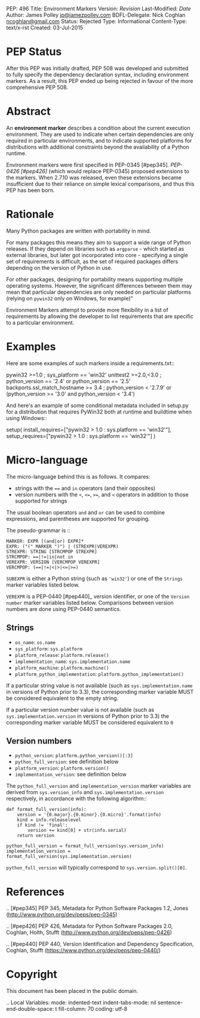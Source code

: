 PEP: 496 Title: Environment Markers Version: $Revision$ Last-Modified:
$Date$ Author: James Polley <jp@jamezpolley.com> BDFL-Delegate: Nick
Coghlan <ncoghlan@gmail.com> Status: Rejected Type: Informational
Content-Type: text/x-rst Created: 03-Jul-2015

PEP Status
==========

After this PEP was initially drafted, PEP 508 was developed and
submitted to fully specify the dependency declaration syntax, including
environment markers. As a result, this PEP ended up being rejected in
favour of the more comprehensive PEP 508.

Abstract
========

An **environment marker** describes a condition about the current
execution environment. They are used to indicate when certain
dependencies are only required in particular environments, and to
indicate supported platforms for distributions with additional
constraints beyond the availability of a Python runtime.

Environment markers were first specified in PEP-0345 \[\#pep345\]*.
PEP-0426 \[\#pep426\]* (which would replace PEP-0345) proposed
extensions to the markers. When 2.7.10 was released, even these
extensions became insufficient due to their reliance on simple lexical
comparisons, and thus this PEP has been born.

Rationale
=========

Many Python packages are written with portability in mind.

For many packages this means they aim to support a wide range of Python
releases. If they depend on libraries such as `argparse` - which started
as external libraries, but later got incorporated into core - specifying
a single set of requirements is difficult, as the set of required
packages differs depending on the version of Python in use.

For other packages, designing for portability means supporting multiple
operating systems. However, the significant differences between them may
mean that particular dependencies are only needed on particular
platforms (relying on `pywin32` only on Windows, for example)\"

Environment Markers attempt to provide more flexibility in a list of
requirements by allowing the developer to list requirements that are
specific to a particular environment.

Examples
========

Here are some examples of such markers inside a requirements.txt::

pywin32 \>=1.0 ; sys\_platform == 'win32' unittest2 \>=2.0,\<3.0 ;
python\_version == '2.4' or python\_version == '2.5'
backports.ssl\_match\_hostname \>= 3.4 ; python\_version \< '2.7.9' or
(python\_version \>= '3.0' and python\_version \< '3.4')

And here's an example of some conditional metadata included in setup.py
for a distribution that requires PyWin32 both at runtime and buildtime
when using Windows::

setup( install\_requires=\["pywin32 \> 1.0 : sys.platform == 'win32'"\],
setup\_requires=\["pywin32 \> 1.0 : sys.platform == 'win32'"\] )

Micro-language
==============

The micro-language behind this is as follows. It compares:

-   strings with the `==` and `in` operators (and their opposites)
-   version numbers with the `<`, `<=`, `>=`, and `<` operators in
    addition to those supported for strings

The usual boolean operators `and` and `or` can be used to combine
expressions, and parentheses are supported for grouping.

The pseudo-grammar is ::

    MARKER: EXPR [(and|or) EXPR]*
    EXPR: ("(" MARKER ")") | (STREXPR|VEREXPR)
    STREXPR: STRING [STRCMPOP STREXPR]
    STRCMPOP: ==|!=|in|not in
    VEREXPR: VERSION [VERCMPOP VEREXPR]
    VERCMPOP: (==|!=|<|>|<=|>=)

`SUBEXPR` is either a Python string (such as `'win32'`) or one of the
`Strings` marker variables listed below.

`VEREXPR` is a PEP-0440 \[\#pep440\]\_ version identifier, or one of the
`Version number` marker variables listed below. Comparisons between
version numbers are done using PEP-0440 semantics.

Strings
-------

-   `os_name`: `os.name`
-   `sys_platform`: `sys.platform`
-   `platform_release`: `platform.release()`
-   `implementation_name`: `sys.implementation.name`
-   `platform_machine`: `platform.machine()`
-   `platform_python_implementation`: `platform.python_implementation()`

If a particular string value is not available (such as
`sys.implementation.name` in versions of Python prior to 3.3), the
corresponding marker variable MUST be considered equivalent to the empty
string.

If a particular version number value is not available (such as
`sys.implementation.version` in versions of Python prior to 3.3) the
corresponding marker variable MUST be considered equivalent to `0`

Version numbers
---------------

-   `python_version`: `platform.python_version()[:3]`
-   `python_full_version`: see definition below
-   `platform_version`: `platform.version()`
-   `implementation_version`: see definition below

The `python_full_version` and `implementation_version` marker variables
are derived from `sys.version_info` and `sys.implementation.version`
respectively, in accordance with the following algorithm::

    def format_full_version(info):
        version = '{0.major}.{0.minor}.{0.micro}'.format(info)
        kind = info.releaselevel
        if kind != 'final':
            version += kind[0] + str(info.serial)
        return version

    python_full_version = format_full_version(sys.version_info)
    implementation_version = format_full_version(sys.implementation.version)

`python_full_version` will typically correspond to
`sys.version.split()[0]`.

References
==========

.. \[\#pep345\] PEP 345, Metadata for Python Software Packages 1.2,
Jones (http://www.python.org/dev/peps/pep-0345)

.. \[\#pep426\] PEP 426, Metadata for Python Software Packages 2.0,
Coghlan, Holth, Stufft (http://www.python.org/dev/peps/pep-0426)

.. \[\#pep440\] PEP 440, Version Identification and Dependency
Specification, Coghlan, Stufft
(https://www.python.org/dev/peps/pep-0440/)

Copyright
=========

This document has been placed in the public domain.

.. Local Variables: mode: indented-text indent-tabs-mode: nil
sentence-end-double-space: t fill-column: 70 coding: utf-8
